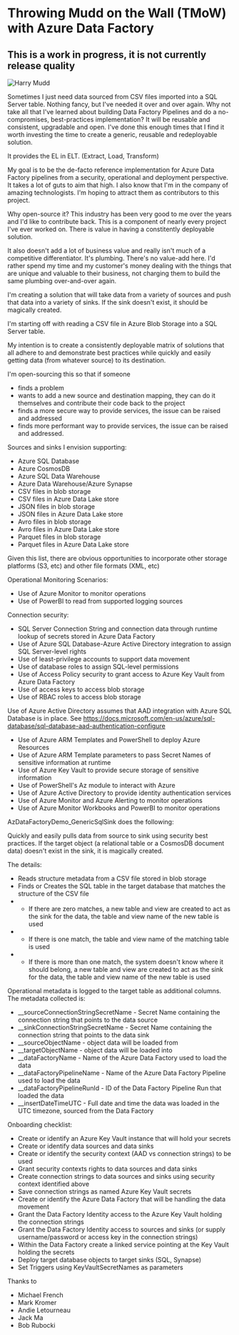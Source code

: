# Throwing Mudd on the Wall (TMoW) with Azure Data Factory 

## This is a work in progress, it is not currently release quality

![Harry Mudd](https://www.syfy.com/sites/syfy/files/styles/1200x680/public/wire/legacy/Harry_Mudd.jpg)

Sometimes I just need data sourced from CSV files imported into a SQL Server table.  Nothing fancy, but I've needed it over and over again.  Why not take all that I've learned about building Data Factory Pipelines and do a no-compromises, best-practices implementation?  It will be reusable and consistent, upgradable and open.  I've done this enough times that I find it worth investing the time to create a generic, reusable and redeployable solution.

It provides the EL in ELT.  (Extract, Load, Transform)

My goal is to be the de-facto reference implementation for Azure Data Factory pipelines from a security, operational and deployment perspective.  It takes a lot of guts to aim that high.  I also know that I'm in the company of amazing technologists.  I'm hoping to attract them as contributors to this project.

Why open-source it?  This industry has been very good to me over the years and I'd like to contribute back.  This is a component of nearly every project I've ever worked on.  There is value in having a constitently deployable solution.

It also doesn't add a lot of business value and really isn't much of a competitive differentiator.  It's plumbing.  There's no value-add here.  I'd rather spend my time and my customer's money dealing with the things that are unique and valuable to their business, not charging them to build the same plumbing over-and-over again.

I'm creating a solution that will take data from a variety of sources and push that data into a variety of sinks.  If the sink doesn't exist, it should be magically created.

I'm starting off with reading a CSV file in Azure Blob Storage into a SQL Server table.  

My intention is to create a consistently deployable matrix of solutions that all adhere to and demonstrate best practices while quickly and easily getting data (from whatever source) to its destination.

I'm open-sourcing this so that if someone 
- finds a problem 
- wants to add a new source and destination mapping, they can do it themselves and contribute their code back to the project
- finds a more secure way to provide services, the issue can be raised and addressed
- finds more performant way to provide services, the issue can be raised and addressed.

Sources and sinks I envision supporting:

- Azure SQL Database
- Azure CosmosDB
- Azure SQL Data Warehouse
- Azure Data Warehouse/Azure Synapse
- CSV files in blob storage
- CSV files in Azure Data Lake store
- JSON files in blob storage
- JSON files in Azure Data Lake store
- Avro files in blob storage
- Avro files in Azure Data Lake store
- Parquet files in blob storage
- Parquet files in Azure Data Lake store

Given this list, there are obvious opportunities to incorporate other storage platforms (S3, etc) and other file formats (XML, etc)

Operational Monitoring Scenarios:

- Use of Azure Monitor to monitor operations
- Use of PowerBI to read from supported logging sources

Connection security: 

- SQL Server Connection String and connection data through runtime lookup of secrets stored in Azure Data Factory
- Use of Azure SQL Database-Azure Active Directory integration to assign SQL Server-level rights 
- Use of least-privilege accounts to support data movement
- Use of database roles to assign SQL-level permissions
- Use of Access Policy security to grant access to Azure Key Vault from Azure Data Factory
- Use of access keys to access blob storage
- Use of RBAC roles to access blob storage 

Use of Azure Active Directory assumes that AAD integration with Azure SQL Database is in place.  See https://docs.microsoft.com/en-us/azure/sql-database/sql-database-aad-authentication-configure

- Use of Azure ARM Templates and PowerShell to deploy Azure Resources
- Use of Azure ARM Template parameters to pass Secret Names of sensitive information at runtime
- Use of Azure Key Vault to provide secure storage of sensitive information
- Use of PowerShell's Az module to interact with Azure
- Use of Azure Active Directory to provide identity authentication services 
- Use of Azure Monitor and Azure Alerting to monitor operations
- Use of Azure Monitor Workbooks and PowerBI to monitor operations

AzDataFactoryDemo_GenericSqlSink does the following:

Quickly and easily pulls data from source to sink using security best practices.  If the target object (a relational table or a CosmosDB document data) doesn't exist in the sink, it is magically created.  

The details:
- Reads structure metadata from a CSV file stored in blob storage
- Finds or Creates the SQL table in the target database that matches the structure of the CSV file
- - If there are zero matches, a new table and view are created to act as the sink for the data, the table and view name of the new table is used
- - If there is one match, the table and view name of the matching table is used
- - If there is more than one match, the system doesn't know where it should belong, a new table and view are created to act as the sink for the data, the table and view name of the new table is used

Operational metadata is logged to the target table as additional columns. The metadata collected is:

-   __sourceConnectionStringSecretName - Secret Name containing the connection string that points to the data source
-   __sinkConnectionStringSecretName - Secret Name containing the connection string that points to the data sink
-   __sourceObjectName - object data will be loaded from
-   __targetObjectName - object data will be loaded into
-   __dataFactoryName - Name of the Azure Data Factory used to load the data
-   __dataFactoryPipelineName - Name of the Azure Data Factory Pipeline used to load the data
-   __dataFactoryPipelineRunId - ID of the Data Factory Pipeline Run that loaded the data
-   __insertDateTimeUTC - Full date and time the data was loaded in the UTC timezone, sourced from the Data Factory
                            
Onboarding checklist:

- Create or identify an Azure Key Vault instance that will hold your secrets
- Create or identify data sources and data sinks
- Create or identify the security context (AAD vs connection strings) to be used
- Grant security contexts rights to data sources and data sinks
- Create connection strings to data sources and sinks using security context identified above
- Save connection strings as named Azure Key Vault secrets
- Create or identify the Azure Data Factory that will be handling the data movement
- Grant the Data Factory Identity access to the Azure Key Vault holding the connection strings
- Grant the Data Factory Identity access to sources and sinks (or supply username/password or access key in the connection strings)
- Within the Data Factory create a linked service pointing at the Key Vault holding the secrets
- Deploy target database objects to target sinks (SQL, Synapse)
- Set Triggers using KeyVaultSecretNames as parameters


Thanks to 
- Michael French
- Mark Kromer
- Andie Letourneau
- Jack Ma
- Bob Rubocki
